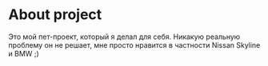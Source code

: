 # About project
Это мой пет-проект, который я делал для себя. Никакую реальную проблему он не решает, мне просто нравится в частности Nissan Skyline и BMW ;)
